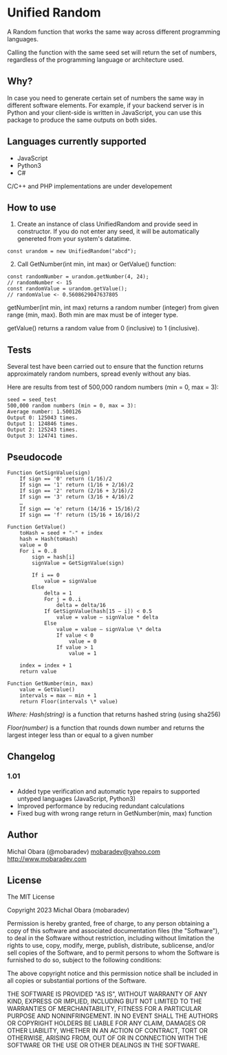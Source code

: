 # Unified Random
A Random function that works the same way across different programming languages.

Calling the function with the same seed set will return the set of numbers, regardless of the programming language or architecture used.


## Why?

In case you need to generate certain set of numbers the same way in different software elements. For example, if your backend server is in Python and your client-side is written in JavaScript, you can use this package to produce the same outputs on both sides.

## Languages currently supported
- JavaScript
- Python3
- C#

C/C++ and PHP implementations are under developement

## How to use
1. Create an instance of class UnifiedRandom and provide seed in constructor. If you do not enter any seed, it will be automatically genereted from your system's datatime.
```
const urandom = new UnifiedRandom("abcd");
```

2. Call GetNumber(int min, int max) or GetValue() function:
```
const randomNumber = urandom.getNumber(4, 24);
// randomNumber <- 15
const randomValue = urandom.getValue();
// randomValue <- 0.5608629047637805
```

getNumber(int min, int max) returns a random number (integer) from given range (min, max).
Both min are max must be of integer type.

getValue() returns a random value from 0 (inclusive) to 1 (inclusive).


## Tests
Several test have been carried out to ensure that the function returns approximately random numbers, spread evenly without any bias.

Here are results from test of 500,000 random numbers (min = 0, max = 3):
```
seed = seed_test
500,000 random numbers (min = 0, max = 3):
Average number: 1.500126
Output 0: 125043 times.
Output 1: 124846 times.
Output 2: 125243 times.
Output 3: 124741 times.
```

## Pseudocode
```
Function GetSignValue(sign)
    If sign == '0' return (1/16)/2
    If sign == '1' return (1/16 + 2/16)/2
    If sign == '2' return (2/16 + 3/16)/2
    If sign == '3' return (3/16 + 4/16)/2
    …
    If sign == 'e' return (14/16 + 15/16)/2
    If sign == 'f' return (15/16 + 16/16)/2

Function GetValue()
    toHash = seed + "-" + index
    hash = Hash(toHash)
    value = 0
    For i = 0..8
        sign = hash[i]
        signValue = GetSignValue(sign)
        
        If i == 0
            value = signValue
        Else
            delta = 1
            For j = 0..i
                delta = delta/16
            If GetSignValue(hash[15 – i]) < 0.5
                value = value – signValue * delta
            Else
                value = value – signValue \* delta
                If value < 0
                    value = 0
                If value > 1
                    value = 1
    
    index = index + 1
    return value

Function GetNumber(min, max)
    value = GetValue()
    intervals = max – min + 1
    return Floor(intervals \* value)
```
_Where:_
_Hash(string)_ is a function that returns hashed string (using sha256)

_Floor(number)_ is a function that rounds down number and returns the largest integer less than or equal to a given number

## Changelog
### 1.01
- Added type verification and automatic type repairs to supported untyped languages (JavaScript, Python3)
- Improved performance by reducing redundant calculations
- Fixed bug with wrong range return in GetNumber(min, max) function

## Author

Michal Obara (@mobaradev)
[mobaradev@yahoo.com](mailto:mobaradev@yahoo.com)
http://www.mobaradev.com

## License

The MIT License

Copyright 2023 Michal Obara (mobaradev)

Permission is hereby granted, free of charge, to any person obtaining a copy of this software and associated documentation files (the "Software"), to deal in the Software without restriction, including without limitation the rights to use, copy, modify, merge, publish, distribute, sublicense, and/or sell copies of the Software, and to permit persons to whom the Software is furnished to do so, subject to the following conditions:

The above copyright notice and this permission notice shall be included in all copies or substantial portions of the Software.

THE SOFTWARE IS PROVIDED "AS IS", WITHOUT WARRANTY OF ANY KIND, EXPRESS OR IMPLIED, INCLUDING BUT NOT LIMITED TO THE WARRANTIES OF MERCHANTABILITY, FITNESS FOR A PARTICULAR PURPOSE AND NONINFRINGEMENT. IN NO EVENT SHALL THE AUTHORS OR COPYRIGHT HOLDERS BE LIABLE FOR ANY CLAIM, DAMAGES OR OTHER LIABILITY, WHETHER IN AN ACTION OF CONTRACT, TORT OR OTHERWISE, ARISING FROM, OUT OF OR IN CONNECTION WITH THE SOFTWARE OR THE USE OR OTHER DEALINGS IN THE SOFTWARE.

